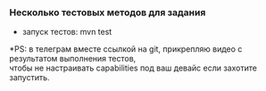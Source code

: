 ### Несколько тестовых методов для задания

* запуск тестов: mvn test

*PS: в телеграм вместе ссылкой на git, прикрепляю видео с результатом выполнения тестов, \
чтобы не настраивать capabilities под ваш девайс если захотите запустить.